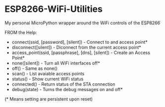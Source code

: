 # ESP8266-WiFi-Utilities
My personal MicroPython wrapper around the WiFi controls of the ESP8266

FROM the Help:
 * connect(ssid, [password], [silent]) - Connect to and access point* 
 * disconnect([silent]) - Diconnect from the current access point*
 * access_point(ssid, [passphrase], [dns], [silent]) - Create an Access Point*
 * none([silent]) - Turn all WiFi interfaces off*
 * off() - Same as none()
 * scan() - List avaiable access points
 * status() - Show current WiFi status
 * connected() - Return status of the STA connection
 * debug(state) - Turns the debug messages on and off*

(* Means setting are persistent upon reset)
